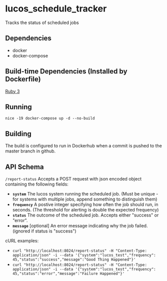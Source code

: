 # lucos_schedule_tracker
Tracks the status of scheduled jobs

## Dependencies
* docker
* docker-compose

## Build-time Dependencies (Installed by Dockerfile)
[Ruby 3](https://www.ruby-lang.org/en/)

## Running
`nice -19 docker-compose up -d --no-build`

## Building
The build is configured to run in Dockerhub when a commit is pushed to the master branch in github.

## API Schema

`/report-status` Accepts a POST request with json encoded object containing the following fields:

* **`system`** The lucos system running the scheduled job.  (Must be unique - for systems with multiple jobs, append something to distinguish them)
* **`frequency`** A postive integer specifying how often the job should run, in seconds.  (The threshold for alerting is double the expected frequency)
* **`status`** The outcome of the scheduled job.  Accepts either "success" or "error".
* **`message`** [optional] An error message indicating why the job failed.  (ignored if status is "success")

cURL examples:

* `curl "http://localhost:8024/report-status" -H "Content-Type: application/json" -i --data '{"system":"lucos_test","frequency": 45,"status":"success","message":"Good Thing Happened"}'`
* `curl "http://localhost:8024/report-status" -H "Content-Type: application/json" -i --data '{"system":"lucos_test","frequency": 45,"status":"error","message":"Failure Happened"}'`
